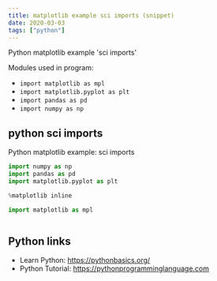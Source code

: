 ```yaml
---
title: matplotlib example sci imports (snippet)
date: 2020-03-03
tags: ["python"]
---
```

Python matplotlib example 'sci imports'


Modules used in program: 
* `import matplotlib as mpl`
* `import matplotlib.pyplot as plt`
* `import pandas as pd`
* `import numpy as np`

## python sci imports

Python matplotlib example: sci imports

```python
import numpy as np
import pandas as pd
import matplotlib.pyplot as plt

%matplotlib inline

import matplotlib as mpl



```

## Python links

- Learn Python: https://pythonbasics.org/
- Python Tutorial: https://pythonprogramminglanguage.com
